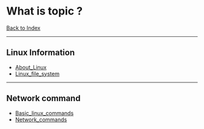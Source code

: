 # What is topic ?
[Back to Index](../index.md)
- --
## Linux Information
- [About_Linux](About_Linux.md)
- [Linux_file_system](Linux_file_system.md)
- --
## Network command
- [Basic_linux_commands](Basic_linux_commands.md)
- [Network_commands](Network_commands.md)